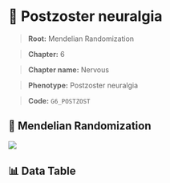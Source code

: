 # 🧪 Postzoster neuralgia

> **Root:** Mendelian Randomization

> **Chapter:** 6  

> **Chapter name:** Nervous

> **Phenotype:** Postzoster neuralgia  

> **Code:** `G6_POSTZOST`

## 🧬 Mendelian Randomization  

<img src="/MR/Figures/Forward/G6_POSTZOST.png"/>

## 📊 Data Table

<CsvTableMRF src="/MR_Data/Forward/G6_POSTZOST.csv"/>
